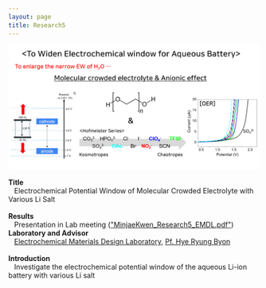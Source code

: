 ```yaml
---
layout: page
title: Research5
---
```


<p align="center" style="max-width:100%; height:auto;">
    <img src="/images/R5_full.png" style="max-width:100%; height:auto;" />
</p>

<p style="clear:left;">
    <strong>Title</strong><br>
    &nbsp;&nbsp;&nbsp;Electrochemical Potential Window of Molecular Crowded Electrolyte with Various Li Salt<br>
    <br>
    <strong>Results</strong><br>
    &nbsp;&nbsp;&nbsp;Presentation in Lab meeting (<a href="/files/MinjaeKwen_Research5_EMDL.pdf">"MinjaeKwen_Research5_EMDL.pdf"</a>)
    <br>
    <strong>Laboratory and Advisor</strong><br>
    &nbsp;&nbsp;&nbsp;<a href="https://www.emdl.kaist.ac.kr/">Electrochemical Materials Design Laboratory</a>, <a href="https://chem.kaist.ac.kr/eng/faculty/view/id/22">Pf. Hye Ryung Byon</a><br>
    <br>
    <strong>Introduction</strong><br>
    &nbsp;&nbsp;&nbsp;Investigate the electrochemical potential window of the aqueous Li-ion battery with various Li salt<br>
    <br>
</p>
